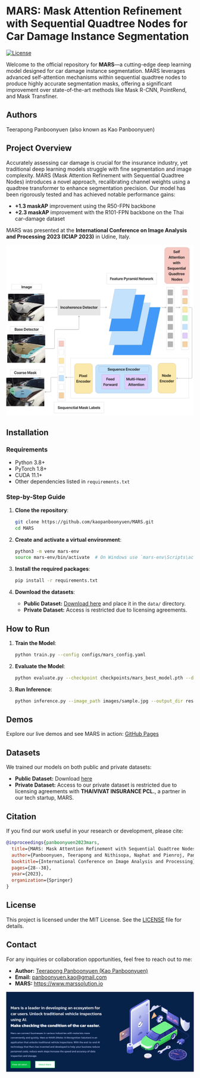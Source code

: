 # MARS: Mask Attention Refinement with Sequential Quadtree Nodes for Car Damage Instance Segmentation

[![License](https://img.shields.io/badge/license-MIT-blue.svg)](LICENSE)

Welcome to the official repository for **MARS**—a cutting-edge deep learning model designed for car damage instance segmentation. MARS leverages advanced self-attention mechanisms within sequential quadtree nodes to produce highly accurate segmentation masks, offering a significant improvement over state-of-the-art methods like Mask R-CNN, PointRend, and Mask Transfiner.

## Authors
Teerapong Panboonyuen (also known as Kao Panboonyuen)

## Project Overview

Accurately assessing car damage is crucial for the insurance industry, yet traditional deep learning models struggle with fine segmentation and image complexity. MARS (Mask Attention Refinement with Sequential Quadtree Nodes) introduces a novel approach, recalibrating channel weights using a quadtree transformer to enhance segmentation precision. Our model has been rigorously tested and has achieved notable performance gains:

- **+1.3 maskAP** improvement using the R50-FPN backbone
- **+2.3 maskAP** improvement with the R101-FPN backbone on the Thai car-damage dataset

MARS was presented at the **International Conference on Image Analysis and Processing 2023 (ICIAP 2023)** in Udine, Italy.

![](img/featured.png)

## Installation

### Requirements

- Python 3.8+
- PyTorch 1.8+
- CUDA 11.1+
- Other dependencies listed in `requirements.txt`

### Step-by-Step Guide

1. **Clone the repository**:
   ```bash
   git clone https://github.com/kaopanboonyuen/MARS.git
   cd MARS
   ```

2. **Create and activate a virtual environment**:
   ```bash
   python3 -m venv mars-env
   source mars-env/bin/activate  # On Windows use `mars-env\Scripts\activate`
   ```

3. **Install the required packages**:
   ```bash
   pip install -r requirements.txt
   ```

4. **Download the datasets**:
   - **Public Dataset:** [Download here](https://drive.google.com/file/d/1bbyqVCKZX5Ur5Zg-uKj0jD0maWAVeOLx/view) and place it in the `data/` directory.
   - **Private Dataset:** Access is restricted due to licensing agreements.

## How to Run

1. **Train the Model**:
   ```bash
   python train.py --config configs/mars_config.yaml
   ```

2. **Evaluate the Model**:
   ```bash
   python evaluate.py --checkpoint checkpoints/mars_best_model.pth --data data/test/
   ```

3. **Run Inference**:
   ```bash
   python inference.py --image_path images/sample.jpg --output_dir results/
   ```

## Demos

Explore our live demos and see MARS in action: [GitHub Pages](https://kaopanboonyuen.github.io/MARS)

## Datasets

We trained our models on both public and private datasets:

- **Public Dataset:** Download [here](https://drive.google.com/file/d/1bbyqVCKZX5Ur5Zg-uKj0jD0maWAVeOLx/view)
- **Private Dataset:** Access to our private dataset is restricted due to licensing agreements with **THAIVIVAT INSURANCE PCL.**, a partner in our tech startup, MARS.

## Citation

If you find our work useful in your research or development, please cite:

```bibtex
@inproceedings{panboonyuen2023mars,
  title={MARS: Mask Attention Refinement with Sequential Quadtree Nodes for Car Damage Instance Segmentation},
  author={Panboonyuen, Teerapong and Nithisopa, Naphat and Pienroj, Panin and Jirachuphun, Laphonchai and Watthanasirikrit, Chaiwasut and Pornwiriyakul, Naruepon},
  booktitle={International Conference on Image Analysis and Processing},
  pages={28--38},
  year={2023},
  organization={Springer}
}
```

## License

This project is licensed under the MIT License. See the [LICENSE](LICENSE) file for details.

## Contact

For any inquiries or collaboration opportunities, feel free to reach out to me:

- **Author:** [Teerapong Panboonyuen (Kao Panboonyuen)](https://kaopanboonyuen.github.io)
- **Email:** panboonyuen.kao@gmail.com
- **MARS:** https://www.marssolution.io

![](img/MARS01.png)